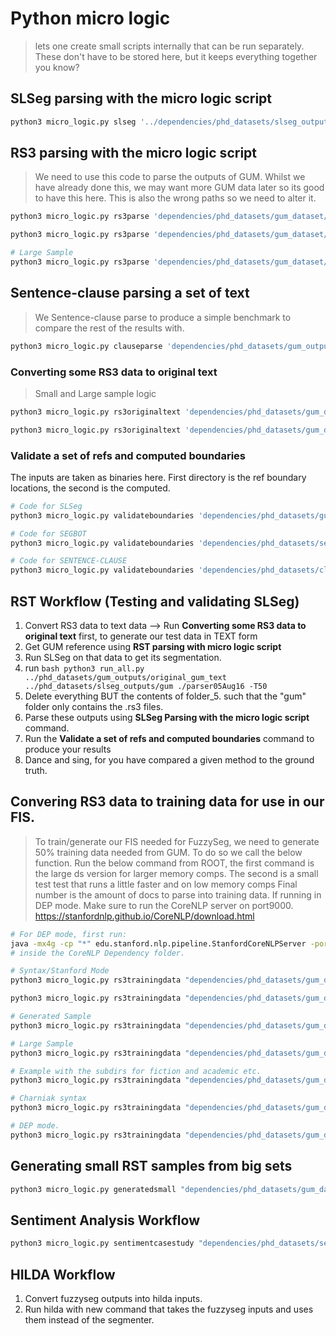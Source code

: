 # Python micro logic

> lets one create small scripts internally that can be run separately. These don't have to be stored here, but it keeps everything together you know?

## SLSeg parsing with the micro logic script
```bash
python3 micro_logic.py slseg '../dependencies/phd_datasets/slseg_outputs/gum/' True '../dependencies/phd_datasets/slseg_outputs/gum/binary'
```
## RS3 parsing with the micro logic script
> We need to use this code to parse the outputs of GUM. Whilst we have already done this, we may want more GUM data later so its good to have this here. This is also the wrong paths so we need to alter it.
```bash
python3 micro_logic.py rs3parse 'dependencies/phd_datasets/gum_dataset/small_sample/academic' True 'dependencies/phd_datasets/gum_outputs/original_gum_text_bin/academic'

python3 micro_logic.py rs3parse 'dependencies/phd_datasets/gum_dataset/small_sample/fiction' True 'dependencies/phd_datasets/gum_outputs/original_gum_text_bin/fiction'

# Large Sample
python3 micro_logic.py rs3parse 'dependencies/phd_datasets/gum_dataset/large_sample' True 'dependencies/phd_datasets/gum_outputs/original_gum_text_bin/large_sample'
```

## Sentence-clause parsing a set of text
> We Sentence-clause parse to produce a simple benchmark to compare the rest of the results with.

```bash
python3 micro_logic.py clauseparse 'dependencies/phd_datasets/gum_outputs/original_gum_text' 'dependencies/phd_datasets/clause_outputs/'
```

### Converting some RS3 data to original text
> Small and Large sample logic

```bash
python3 micro_logic.py rs3originaltext 'dependencies/phd_datasets/gum_dataset/small_sample' 'dependencies/phd_datasets/gum_outputs/original_gum_text'

python3 micro_logic.py rs3originaltext 'dependencies/phd_datasets/gum_dataset/large_sample' 'dependencies/phd_datasets/gum_outputs/original_gum_text/large_sample'
```

### Validate a set of refs and computed boundaries
The inputs are taken as binaries here. First directory is the ref boundary locations, the second is the computed.
```bash
# Code for SLSeg
python3 micro_logic.py validateboundaries 'dependencies/phd_datasets/gum_outputs/original_gum_text_bin' 'dependencies/phd_datasets/slseg_outputs/gum/binary'

# Code for SEGBOT
python3 micro_logic.py validateboundaries 'dependencies/phd_datasets/segbot_outputs/SEGBOT_TEST' 'dependencies/phd_datasets/gum_outputs/original_gum_text_SEGBOT_TEST' 

# Code for SENTENCE-CLAUSE
python3 micro_logic.py validateboundaries 'dependencies/phd_datasets/clause_outputs' 'dependencies/phd_datasets/gum_outputs/original_gum_text_bin' 

```


## RST Workflow (Testing and validating SLSeg)
1. Convert RS3 data to text data --> Run **Converting some RS3 data to original text** first, to generate our test data in TEXT form
2. Get GUM reference using **RST parsing with micro logic script**
3. Run SLSeg on that data to get its segmentation.
4. run ```bash python3 run_all.py ../phd_datasets/gum_outputs/original_gum_text ../phd_datasets/slseg_outputs/gum ./parser05Aug16 -T50```
5. Delete everything BUT the contents of folder_5. such that the "gum" folder only contains the .rs3 files.
6. Parse these outputs using **SLSeg Parsing with the micro logic script** command.
7. Run the **Validate a set of refs and computed boundaries** command to produce your results
8. Dance and sing, for you have compared a given method to the ground truth.


## Convering RS3 data to training data for use in our FIS.
> To train/generate our FIS needed for FuzzySeg, we need to generate 50% training data needed from GUM. To do so we call the below function.
> Run the below command from ROOT, the first command is the large ds version for larger memory comps. The second is a small test test that runs a little faster and on low memory comps
> Final number is the amount of docs to parse into training data.
> If running in DEP mode. Make sure to run the CoreNLP server on port9000. https://stanfordnlp.github.io/CoreNLP/download.html

```bash
# For DEP mode, first run:
java -mx4g -cp "*" edu.stanford.nlp.pipeline.StanfordCoreNLPServer -port 9000 -timeout 15000
# inside the CoreNLP Dependency folder.
```

```bash
# Syntax/Stanford Mode
python3 micro_logic.py rs3trainingdata "dependencies/phd_datasets/gum_dataset/rst/rstweb/" "dependencies/phd_datasets/fuzzyseg_outputs/fis_training/" 1 5 'syntax'

python3 micro_logic.py rs3trainingdata "dependencies/phd_datasets/gum_dataset/small_sample/" "dependencies/phd_datasets/fuzzyseg_outputs/fis_training/" 1 3 'syntax'

# Generated Sample
python3 micro_logic.py rs3trainingdata "dependencies/phd_datasets/gum_dataset/small_sample/generated" "dependencies/phd_datasets/fuzzyseg_outputs/fis_training/generated" 20 3 'syntax'

# Large Sample
python3 micro_logic.py rs3trainingdata "dependencies/phd_datasets/gum_dataset/large_sample/" "dependencies/phd_datasets/fuzzyseg_outputs/fis_training/large_sample" 1 3 'syntax'

# Example with the subdirs for fiction and academic etc.
python3 micro_logic.py rs3trainingdata "dependencies/phd_datasets/gum_dataset/small_sample/academic" "dependencies/phd_datasets/fuzzyseg_outputs/fis_training/academic" 5 3 'syntax'

# Charniak syntax
python3 micro_logic.py rs3trainingdata "dependencies/phd_datasets/gum_dataset/small_sample/" "dependencies/phd_datasets/fuzzyseg_outputs/fis_training/" 1 5 'char'

# DEP mode.
python3 micro_logic.py rs3trainingdata "dependencies/phd_datasets/gum_dataset/small_sample/" "dependencies/phd_datasets/fuzzyseg_outputs/fis_training/" 1 5 'dep'

```

## Generating small RST samples from big sets

```bash
python3 micro_logic.py generatedsmall "dependencies/phd_datasets/gum_dataset/large_sample" "dependencies/phd_datasets/gum_dataset/small_sample/generated" 30
```

## Sentiment Analysis Workflow

```bash
python3 micro_logic.py sentimentcasestudy "dependencies/phd_datasets/sentiment_data" 
```
## HILDA Workflow

1. Convert fuzzyseg outputs into hilda inputs.
2. Run hilda with new command that takes the fuzzyseg inputs and uses them instead of the segmenter.